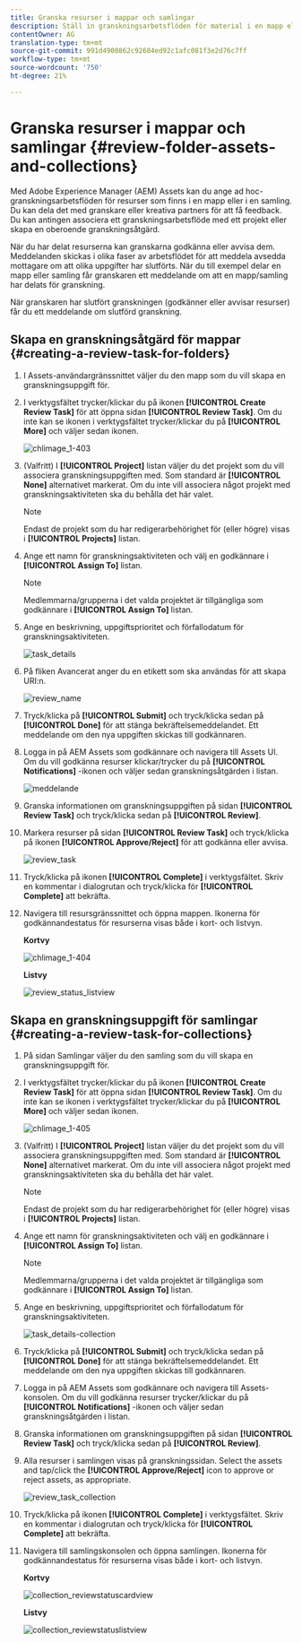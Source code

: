 ```yaml
---
title: Granska resurser i mappar och samlingar
description: Ställ in granskningsarbetsflöden för material i en mapp eller en samling och dela dem med granskare eller kreativa partners för att få feedback.
contentOwner: AG
translation-type: tm+mt
source-git-commit: 991d4900862c92684ed92c1afc081f3e2d76c7ff
workflow-type: tm+mt
source-wordcount: '750'
ht-degree: 21%

---
```



# Granska resurser i mappar och samlingar {#review-folder-assets-and-collections}

Med Adobe Experience Manager (AEM) Assets kan du ange ad hoc-granskningsarbetsflöden för resurser som finns i en mapp eller i en samling. Du kan dela det med granskare eller kreativa partners för att få feedback. Du kan antingen associera ett granskningsarbetsflöde med ett projekt eller skapa en oberoende granskningsåtgärd.

När du har delat resurserna kan granskarna godkänna eller avvisa dem. Meddelanden skickas i olika faser av arbetsflödet för att meddela avsedda mottagare om att olika uppgifter har slutförts. När du till exempel delar en mapp eller samling får granskaren ett meddelande om att en mapp/samling har delats för granskning.

När granskaren har slutfört granskningen (godkänner eller avvisar resurser) får du ett meddelande om slutförd granskning.

## Skapa en granskningsåtgärd för mappar {#creating-a-review-task-for-folders}

1. I Assets-användargränssnittet väljer du den mapp som du vill skapa en granskningsuppgift för.
1. I verktygsfältet trycker/klickar du på ikonen **[!UICONTROL Create Review Task]** för att öppna sidan **[!UICONTROL Review Task]**. Om du inte kan se ikonen i verktygsfältet trycker/klickar du på **[!UICONTROL More]** och väljer sedan ikonen.

   ![chlimage_1-403](assets/chlimage_1-403.png)

1. (Valfritt) I **[!UICONTROL Project]** listan väljer du det projekt som du vill associera granskningsuppgiften med. Som standard är **[!UICONTROL None]** alternativet markerat. Om du inte vill associera något projekt med granskningsaktiviteten ska du behålla det här valet.

   >[!NOTE]
   >
   >Endast de projekt som du har redigerarbehörighet för (eller högre) visas i **[!UICONTROL Projects]** listan.

1. Ange ett namn för granskningsaktiviteten och välj en godkännare i **[!UICONTROL Assign To]** listan.

   >[!NOTE]
   >
   >Medlemmarna/grupperna i det valda projektet är tillgängliga som godkännare i **[!UICONTROL Assign To]** listan.

1. Ange en beskrivning, uppgiftsprioritet och förfallodatum för granskningsaktiviteten.

   ![task_details](assets/task_details.png)

1. På fliken Avancerat anger du en etikett som ska användas för att skapa URI:n.

   ![review_name](assets/review_name.png)

1. Tryck/klicka på **[!UICONTROL Submit]** och tryck/klicka sedan på **[!UICONTROL Done]** för att stänga bekräftelsemeddelandet. Ett meddelande om den nya uppgiften skickas till godkännaren.
1. Logga in på AEM Assets som godkännare och navigera till Assets UI. Om du vill godkänna resurser klickar/trycker du på **[!UICONTROL Notifications]** -ikonen och väljer sedan granskningsåtgärden i listan.

   ![meddelande](assets/notification.png)

1. Granska informationen om granskningsuppgiften på sidan **[!UICONTROL Review Task]** och tryck/klicka sedan på **[!UICONTROL Review]**.
1. Markera resurser på sidan **[!UICONTROL Review Task]** och tryck/klicka på ikonen **[!UICONTROL Approve/Reject]** för att godkänna eller avvisa.

   ![review_task](assets/review_task.png)

1. Tryck/klicka på ikonen **[!UICONTROL Complete]** i verktygsfältet. Skriv en kommentar i dialogrutan och tryck/klicka för **[!UICONTROL Complete]** att bekräfta.
1. Navigera till resursgränssnittet och öppna mappen. Ikonerna för godkännandestatus för resurserna visas både i kort- och listvyn.

   **Kortvy**

   ![chlimage_1-404](assets/chlimage_1-404.png)

   **Listvy**

   ![review_status_listview](assets/review_status_listview.png)

## Skapa en granskningsuppgift för samlingar {#creating-a-review-task-for-collections}

1. På sidan Samlingar väljer du den samling som du vill skapa en granskningsuppgift för.
1. I verktygsfältet trycker/klickar du på ikonen **[!UICONTROL Create Review Task]** för att öppna sidan **[!UICONTROL Review Task]**. Om du inte kan se ikonen i verktygsfältet trycker/klickar du på **[!UICONTROL More]** och väljer sedan ikonen.

   ![chlimage_1-405](assets/chlimage_1-405.png)

1. (Valfritt) I **[!UICONTROL Project]** listan väljer du det projekt som du vill associera granskningsuppgiften med. Som standard är **[!UICONTROL None]** alternativet markerat. Om du inte vill associera något projekt med granskningsaktiviteten ska du behålla det här valet.

   >[!NOTE]
   >
   >Endast de projekt som du har redigerarbehörighet för (eller högre) visas i **[!UICONTROL Projects]** listan.

1. Ange ett namn för granskningsaktiviteten och välj en godkännare i **[!UICONTROL Assign To]** listan.

   >[!NOTE]
   >
   >Medlemmarna/grupperna i det valda projektet är tillgängliga som godkännare i **[!UICONTROL Assign To]** listan.

1. Ange en beskrivning, uppgiftsprioritet och förfallodatum för granskningsaktiviteten.

   ![task_details-collection](assets/task_details-collection.png)

1. Tryck/klicka på **[!UICONTROL Submit]** och tryck/klicka sedan på **[!UICONTROL Done]** för att stänga bekräftelsemeddelandet. Ett meddelande om den nya uppgiften skickas till godkännaren.
1. Logga in på AEM Assets som godkännare och navigera till Assets-konsolen. Om du vill godkänna resurser trycker/klickar du på **[!UICONTROL Notifications]** -ikonen och väljer sedan granskningsåtgärden i listan.
1. Granska informationen om granskningsuppgiften på sidan **[!UICONTROL Review Task]** och tryck/klicka sedan på **[!UICONTROL Review]**.
1. Alla resurser i samlingen visas på granskningssidan. Select the assets and tap/click the **[!UICONTROL Approve/Reject]** icon to approve or reject assets, as appropriate.

   ![review_task_collection](assets/review_task_collection.png)

1. Tryck/klicka på ikonen **[!UICONTROL Complete]** i verktygsfältet. Skriv en kommentar i dialogrutan och tryck/klicka för **[!UICONTROL Complete]** att bekräfta.
1. Navigera till samlingskonsolen och öppna samlingen. Ikonerna för godkännandestatus för resurserna visas både i kort- och listvyn.

   **Kortvy**

   ![collection_reviewstatuscardview](assets/collection_reviewstatuscardview.png)

   **Listvy**

   ![collection_reviewstatuslistview](assets/collection_reviewstatuslistview.png)


